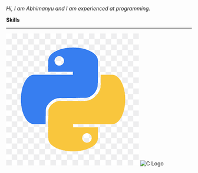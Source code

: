 _Hi, I am Abhimanyu and I am experienced at programming._

**Skills**
__________________________________________________________________________

![Python Logo](png-transparent-python-logo-thumbnail.png) ![C Logo]()